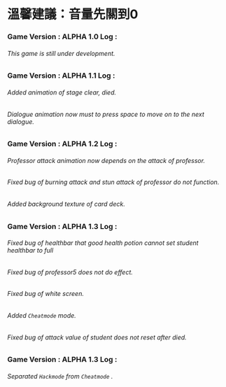 # 溫馨建議：音量先關到0
### Game Version : ALPHA 1.0 Log :
###### This game is still under development.

### Game Version : ALPHA 1.1 Log :
###### Added animation of stage clear, died.
###### Dialogue animation now must to press space to move on to the next dialogue.

### Game Version : ALPHA 1.2 Log :
###### Professor attack animation now depends on the attack of professor.
###### Fixed bug of burning attack and stun attack of professor do not function.
###### Added background texture of card deck.

### Game Version : ALPHA 1.3 Log :
###### Fixed bug of healthbar that good health potion cannot set student healthbar to full
###### Fixed bug of professor5 does not do effect.
###### Fixed bug of white screen.
###### Added `Cheatmode` mode.
###### Fixed bug of attack value of student does not reset after died.

### Game Version : ALPHA 1.3 Log :
###### Separated `Hackmode` from `Cheatmode` .
